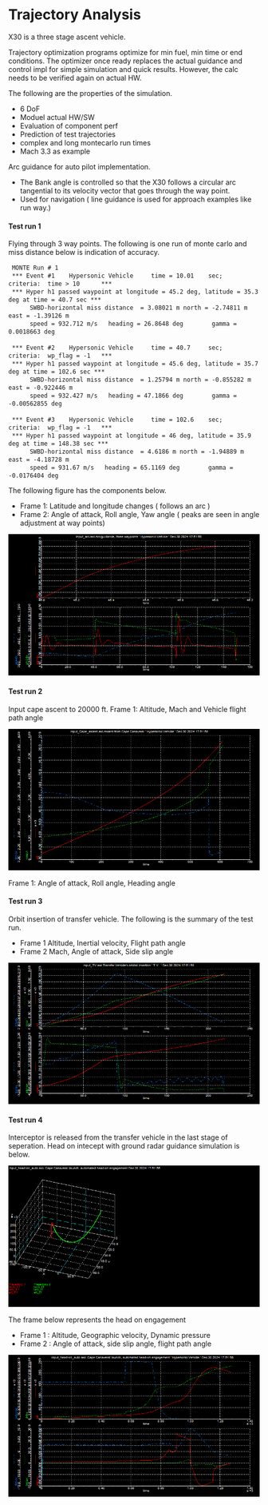# Trajectory Analysis

X30 is a three stage ascent vehicle.

Trajectory optimization programs optimize for min fuel, min time or end conditions. The optimizer once ready replaces the actual guidance and control impl for simple simulation and quick results. However, the calc needs to be verified again on actual HW. 

The following are the properties of the simulation. 
- 6 DoF
- Moduel actual HW/SW
- Evaluation of component perf
- Prediction of test trajectories
- complex and long montecarlo run times
- Mach 3.3 as example

Arc guidance for auto pilot implementation.
- The Bank angle is controlled so that the X30 follows a circular arc tangential to its velocity vector that goes through the way point. 
- Used for navigation ( line guidance is used for approach examples like run way.)

#### Test run 1

Flying through 3 way points.
The following is one run of monte carlo and miss distance below is indication of accuracy.

```
 MONTE Run # 1
 *** Event #1    Hypersonic Vehicle     time = 10.01    sec;  criteria:  time > 10      ***
 *** Hyper h1 passed waypoint at longitude = 45.2 deg, latitude = 35.3 deg at time = 40.7 sec ***
      SWBD-horizontal miss distance  = 3.08021 m north = -2.74811 m  east = -1.39126 m
      speed = 932.712 m/s   heading = 26.8648 deg        gamma = 0.0018663 deg

 *** Event #2    Hypersonic Vehicle     time = 40.7     sec;  criteria:  wp_flag = -1   ***
 *** Hyper h1 passed waypoint at longitude = 45.6 deg, latitude = 35.7 deg at time = 102.6 sec ***
      SWBD-horizontal miss distance  = 1.25794 m north = -0.855282 m  east = -0.922446 m
      speed = 932.427 m/s   heading = 47.1866 deg        gamma = -0.00562855 deg

 *** Event #3    Hypersonic Vehicle     time = 102.6    sec;  criteria:  wp_flag = -1   ***
 *** Hyper h1 passed waypoint at longitude = 46 deg, latitude = 35.9 deg at time = 148.38 sec ***
      SWBD-horizontal miss distance  = 4.6186 m north = -1.94889 m  east = -4.18728 m
      speed = 931.67 m/s   heading = 65.1169 deg        gamma = -0.0176404 deg

```

The following figure has the components below.
- Frame 1: Latitude and longitude changes ( follows an arc )
- Frame 2: Angle of attack, Roll angle, Yaw angle ( peaks are seen in angle adjustment at way points)

![](./flying-through-waypoints.bmp)

#### Test run 2
Input cape ascent to 20000 ft.
Frame 1: Altitude, Mach and Vehicle flight path angle

![](./cape-ascent-alt-20k.bmp)

Frame 1: Angle of attack, Roll angle, Heading angle

#### Test run 3
Orbit insertion of transfer vehicle. The following is the summary of the test run.
- Frame 1 Altitude, Inertial velocity, Flight path angle
- Frame 2 Mach, Angle of attack, Side slip angle 

![](./orbit-insertion-tv.bmp)

#### Test run 4
Interceptor is released from the transfer vehicle in the last stage of seperation. 
Head on intecept with ground radar guidance simulation is below. 

![](./head-on-intercept.bmp)

The frame below represents the head on engagement 
- Frame 1 : Altitude, Geographic velocity, Dynamic pressure
- Frame 2 : Angle of attack, side slip angle, flight path angle

![](./head-on-engement.bmp)